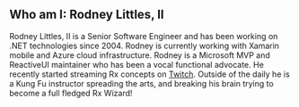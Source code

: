 Who am I: Rodney Littles, II
---

Rodney Littles, II is a Senior Software Engineer and has been working on .NET technologies since 2004. Rodney is currently working with Xamarin mobile and Azure cloud infrastructure.  Rodney is a Microsoft MVP and ReactiveUI maintainer who has been a vocal functional advocate.  He recently started streaming Rx concepts on [Twitch](https://twitch.tv/rlittlesii).  Outside of the daily he is a Kung Fu instructor spreading the arts, and breaking his brain trying to become a full fledged Rx Wizard!